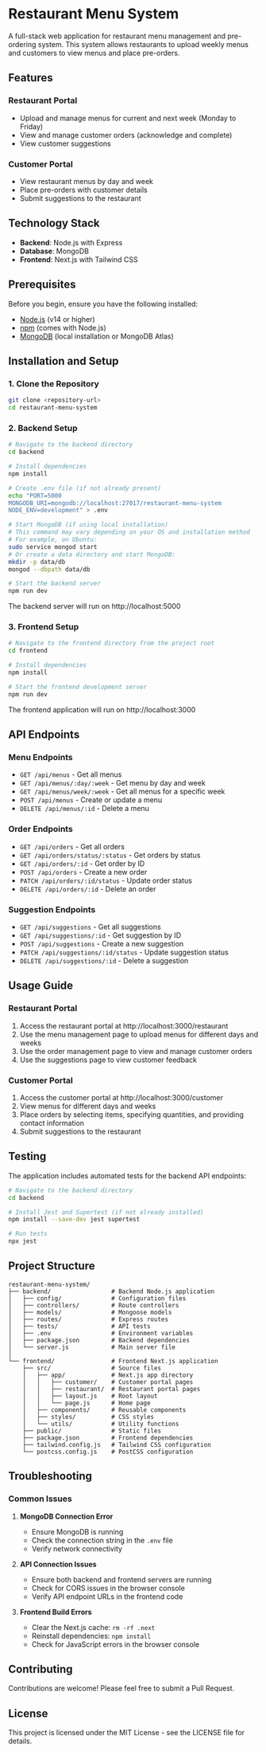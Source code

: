 # Restaurant Menu System

A full-stack web application for restaurant menu management and pre-ordering system. This system allows restaurants to upload weekly menus and customers to view menus and place pre-orders.

## Features

### Restaurant Portal
- Upload and manage menus for current and next week (Monday to Friday)
- View and manage customer orders (acknowledge and complete)
- View customer suggestions

### Customer Portal
- View restaurant menus by day and week
- Place pre-orders with customer details
- Submit suggestions to the restaurant

## Technology Stack

- **Backend**: Node.js with Express
- **Database**: MongoDB
- **Frontend**: Next.js with Tailwind CSS

## Prerequisites

Before you begin, ensure you have the following installed:
- [Node.js](https://nodejs.org/) (v14 or higher)
- [npm](https://www.npmjs.com/) (comes with Node.js)
- [MongoDB](https://www.mongodb.com/try/download/community) (local installation or MongoDB Atlas)

## Installation and Setup

### 1. Clone the Repository

```bash
git clone <repository-url>
cd restaurant-menu-system
```

### 2. Backend Setup

```bash
# Navigate to the backend directory
cd backend

# Install dependencies
npm install

# Create .env file (if not already present)
echo "PORT=5000
MONGODB_URI=mongodb://localhost:27017/restaurant-menu-system
NODE_ENV=development" > .env

# Start MongoDB (if using local installation)
# This command may vary depending on your OS and installation method
# For example, on Ubuntu:
sudo service mongod start
# Or create a data directory and start MongoDB:
mkdir -p data/db
mongod --dbpath data/db

# Start the backend server
npm run dev
```

The backend server will run on http://localhost:5000

### 3. Frontend Setup

```bash
# Navigate to the frontend directory from the project root
cd frontend

# Install dependencies
npm install

# Start the frontend development server
npm run dev
```

The frontend application will run on http://localhost:3000

## API Endpoints

### Menu Endpoints

- `GET /api/menus` - Get all menus
- `GET /api/menus/:day/:week` - Get menu by day and week
- `GET /api/menus/week/:week` - Get all menus for a specific week
- `POST /api/menus` - Create or update a menu
- `DELETE /api/menus/:id` - Delete a menu

### Order Endpoints

- `GET /api/orders` - Get all orders
- `GET /api/orders/status/:status` - Get orders by status
- `GET /api/orders/:id` - Get order by ID
- `POST /api/orders` - Create a new order
- `PATCH /api/orders/:id/status` - Update order status
- `DELETE /api/orders/:id` - Delete an order

### Suggestion Endpoints

- `GET /api/suggestions` - Get all suggestions
- `GET /api/suggestions/:id` - Get suggestion by ID
- `POST /api/suggestions` - Create a new suggestion
- `PATCH /api/suggestions/:id/status` - Update suggestion status
- `DELETE /api/suggestions/:id` - Delete a suggestion

## Usage Guide

### Restaurant Portal

1. Access the restaurant portal at http://localhost:3000/restaurant
2. Use the menu management page to upload menus for different days and weeks
3. Use the order management page to view and manage customer orders
4. Use the suggestions page to view customer feedback

### Customer Portal

1. Access the customer portal at http://localhost:3000/customer
2. View menus for different days and weeks
3. Place orders by selecting items, specifying quantities, and providing contact information
4. Submit suggestions to the restaurant

## Testing

The application includes automated tests for the backend API endpoints:

```bash
# Navigate to the backend directory
cd backend

# Install Jest and Supertest (if not already installed)
npm install --save-dev jest supertest

# Run tests
npx jest
```

## Project Structure

```
restaurant-menu-system/
├── backend/                 # Backend Node.js application
│   ├── config/              # Configuration files
│   ├── controllers/         # Route controllers
│   ├── models/              # Mongoose models
│   ├── routes/              # Express routes
│   ├── tests/               # API tests
│   ├── .env                 # Environment variables
│   ├── package.json         # Backend dependencies
│   └── server.js            # Main server file
│
└── frontend/                # Frontend Next.js application
    ├── src/                 # Source files
    │   ├── app/             # Next.js app directory
    │   │   ├── customer/    # Customer portal pages
    │   │   ├── restaurant/  # Restaurant portal pages
    │   │   ├── layout.js    # Root layout
    │   │   └── page.js      # Home page
    │   ├── components/      # Reusable components
    │   ├── styles/          # CSS styles
    │   └── utils/           # Utility functions
    ├── public/              # Static files
    ├── package.json         # Frontend dependencies
    ├── tailwind.config.js   # Tailwind CSS configuration
    └── postcss.config.js    # PostCSS configuration
```

## Troubleshooting

### Common Issues

1. **MongoDB Connection Error**
   - Ensure MongoDB is running
   - Check the connection string in the `.env` file
   - Verify network connectivity

2. **API Connection Issues**
   - Ensure both backend and frontend servers are running
   - Check for CORS issues in the browser console
   - Verify API endpoint URLs in the frontend code

3. **Frontend Build Errors**
   - Clear the Next.js cache: `rm -rf .next`
   - Reinstall dependencies: `npm install`
   - Check for JavaScript errors in the browser console

## Contributing

Contributions are welcome! Please feel free to submit a Pull Request.

## License

This project is licensed under the MIT License - see the LICENSE file for details.
